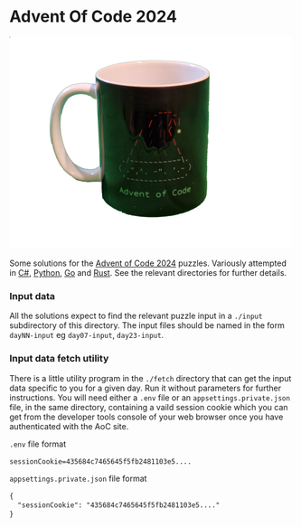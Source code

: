 # Advent Of Code 2024

![AoC Mug](./mugshot.png)

Some solutions for the [Advent of Code 2024](https://adventofcode.com/2024) puzzles. Variously attempted in [C#](./cs), [Python](./py), [Go](./go) and [Rust](./rs). See the relevant directories for further details.


### Input data

All the solutions expect to find the relevant puzzle input in a `./input` subdirectory of this directory. The input files should be named in the form `dayNN-input` eg `day07-input`, `day23-input`.

### Input data fetch utility

There is a little utility program in the `./fetch` directory that can get the input data specific to you for a given day. Run it without parameters for further instructions. You will need either a `.env` file or an `appsettings.private.json` file, in the same directory, containing a vaild session cookie which you can get from the developer tools console of your web browser once you have authenticated with the AoC site.

`.env` file format
```
sessionCookie=435684c7465645f5fb2481103e5....
```

`appsettings.private.json` file format
```
{
  "sessionCookie": "435684c7465645f5fb2481103e5...."
}
```